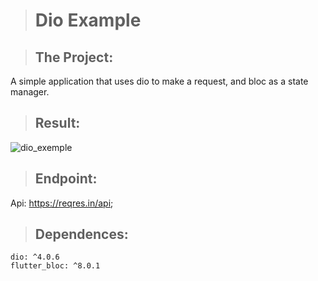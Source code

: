 > # Dio Example

> ## The Project:

A simple application that uses dio to make a request, and bloc as a state manager.

> ## Result:
![dio_exemple](https://user-images.githubusercontent.com/59848966/176328119-eec735f4-9e00-41cc-a9cd-7a39342b95af.png)
> ## Endpoint:

Api: https://reqres.in/api;

> ## Dependences:

    dio: ^4.0.6
    flutter_bloc: ^8.0.1
